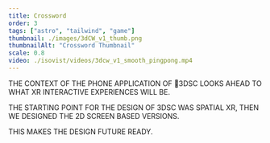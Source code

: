 ```yaml
---
title: Crossword
order: 3
tags: ["astro", "tailwind", "game"]
thumbnail: ./images/3dCW_v1_thumb.png
thumbnailAlt: "Crossword Thumbnail"
scale: 0.8
video: ./isovist/videos/3dcw_v1_smooth_pingpong.mp4
---
```


THE CONTEXT OF THE PHONE APPLICATION OF 3DSC LOOKS AHEAD TO WHAT XR INTERACTIVE EXPERIENCES WILL BE.

THE STARTING POINT FOR THE DESIGN OF 3DSC WAS SPATIAL XR, THEN WE DESIGNED THE 2D SCREEN BASED VERSIONS.

THIS MAKES THE DESIGN FUTURE READY. 
